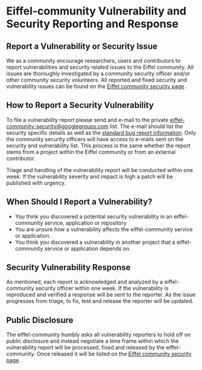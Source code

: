 # Eiffel-community Vulnerability and Security Reporting and Response

## Report a Vulnerability or Security Issue
We as a community encourage researchers, users and contributors to report vulnerabilities and security related issues to the Eiffel community. All issues are thoroughly investigated by a community security officer and/or other community security volunteers. All reported and fixed security and vulnerability issues can be found on the [Eiffel community security page](https://eiffel-community.github.io/security.html) .

## How to Report a Security Vulnerability
To file a vulnerability report please send and e-mail to the private eiffel-community-security@googlegroups.com  list. The e-mail should list the security specific details as well as the [standard bug report information](https://github.com/eiffel-community/.github/blob/master/.github/ISSUE_TEMPLATE/general.md). Only the community security officers will have access to e-mails sent on the security and vulnerability list. This process is the same whether the report stems from a project within the Eiffel community or from an external contributor. 

Triage and handling of the vulnerability report will be conducted within one week. If the vulnerability severity and impact is high a patch will be published with urgency.

## When Should I Report a Vulnerability?
* You think you discovered a potential security vulnerability in an eiffel-community service, application or repository
* You are unsure how a vulnerability affects the eiffel-community service or application.
* You think you discovered a vulnerability in another project that a eiffel-community service or application depends on.

## Security Vulnerability Response
As mentioned, each report is acknowledged and analyzed by a eiffel-community security officer within one week. If the vulnerability is reproduced and verified a response will be sent to the reporter. As the issue progresses from triage, to fix, test and release the reporter will be updated.

## Public Disclosure
The eiffel-community humbly asks all vulnerability reporters to hold off on public disclosure and instead negotiate a time frame within which the vulnerability report will be processed, fixed and released by the eiffel-community. Once released it will be listed on the [Eiffel community security page](https://eiffel-community.github.io/security.html) .
